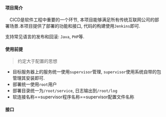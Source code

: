#### 项目简介

&emsp;CICD是软件工程中重要的一个环节, 本项目能够满足所有传统互联网公司的部署场景.本项目提供了部署的功能和接口, 代码的构建使用`Jenkins`即可.

支持常见语言的发布和回滚: `Java`, `PHP`等.


#### 使用前提

> 约定大于配置的思想

* 目标服务器上的服务统一使用`supervisor`管理, `supervisor`使用系统自带的包管理其安装即可.
* 部署统一使用`root`用户
* 部署目录统一为`/root/service`, 日志输出到`/root/log`
* 软连接名称==supervisor程序名称==supervisor配置文件名称

#### 接口

